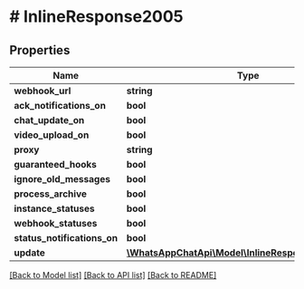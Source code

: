 # # InlineResponse2005

## Properties

Name | Type | Description | Notes
------------ | ------------- | ------------- | -------------
**webhook_url** | **string** |  | [optional] 
**ack_notifications_on** | **bool** |  | [optional] 
**chat_update_on** | **bool** |  | [optional] 
**video_upload_on** | **bool** |  | [optional] 
**proxy** | **string** |  | [optional] 
**guaranteed_hooks** | **bool** |  | [optional] 
**ignore_old_messages** | **bool** |  | [optional] 
**process_archive** | **bool** |  | [optional] 
**instance_statuses** | **bool** |  | [optional] 
**webhook_statuses** | **bool** |  | [optional] 
**status_notifications_on** | **bool** |  | [optional] 
**update** | [**\WhatsAppChatApi\Model\InlineResponse2005Update**](InlineResponse2005Update.md) |  | 

[[Back to Model list]](../../README.md#documentation-for-models) [[Back to API list]](../../README.md#documentation-for-api-endpoints) [[Back to README]](../../README.md)


